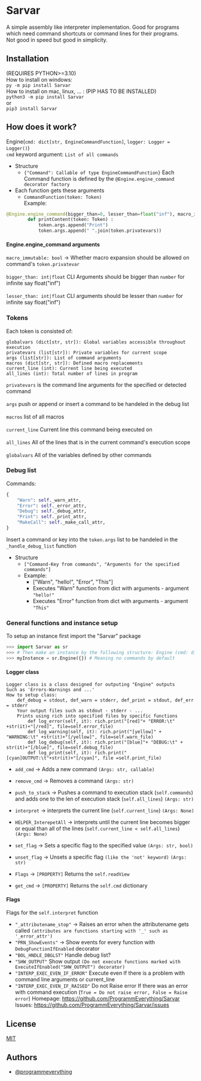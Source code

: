 # Sarvar
A simple assembly like interpreter implementation. 
Good for programs which need command shortcuts or command lines for their programs.\
Not good in speed but good in simplicity.
## Installation
(REQUIRES PYTHON>=3.10)\
How to install on windows:\
    `py -m pip install Sarvar`\
How to install on mac, linux, ... : (PIP HAS TO BE INSTALLED)\
`python3 -m pip install Sarvar`\
or\
`pip3 install Sarvar`
## How does it work?
Engine(`cmd: dict[str, EngineCommandFunction]`, `logger: Logger = Logger()`)\
`cmd` keyword argument: `List of all commands`
* Structure
  - `{"Command": Callable of type EngineCommandFunction}`
Each Command function is defined by the `@Engine.engine_command decorator factory`
* Each function gets these arguments
    - `CommandFunction(token: Token)`\
Example:
```python
@Engine.engine_command(bigger_than=0, lesser_than=float("inf"), macro_immutable=False)
        def printContent(token: Token) :
            token.args.append("Print")
            token.args.append(" ".join(token.privatevars))
```
#### Engine.engine_command arguments
```macro_immutable: bool``` -> Whether macro expansion should be allowed on command's `token.privatevar`\
\
```bigger_than: int|float``` CLI Arguments should be bigger than `number` for infinite say float("inf")\
\
```lesser_than: int|float``` CLI arguments should be lesser than `number` for infinite say float("inf")
### Tokens
Each token is consisted of:
```
globalvars (dict[str, str]): Global variables accessible throughout execution
privatevars (list[str]): Private variables for current scope
args (list[str]): List of command arguments
macros (dict[str, str]): Defined macro replacements
current_line (int): Current line being executed
all_lines (int): Total number of lines in program
````
`privatevars` is the command line arguments for the specified or detected command\
\
`args` push or append or insert a command to be handeled in the debug list\
\
`macros` list of all macros\
\
`current_line` Current line this command being executed on\
\
`all_lines` All of the lines that is in the current command's execution scope\
\
`globalvars` All of the variables defined by other commands
### Debug list
Commands:
```python
{
    "Warn": self._warn_attr,
    "Error": self._error_attr,
    "Debug": self._debug_attr,
    "Print": self._print_attr,
    "MakeCall": self._make_call_attr,
}
```
Insert a command or key into the `token.args` list to be handeled in the `_handle_debug_list` function
- Structure
  * `["Command-Key from commands", "Arguments for the specified commands"]`
  * Example:
    - ["Warn", "hello!", "Error", "This"]
    - Executes "Warn" function from dict with arguments - argument `"hello!"`
    - Executes "Error" function from dict with arguments - argument `"This"`
### General functions and instance setup
To setup an instance first import the "Sarvar" package
```python
>>> import Sarvar as sr
>>> # Then make an instance by the following structure: Engine (cmd: dict[str, EngineCommandFunction], logger: Logger = Logger() #Optional# )
>>> myInstance = sr.Engine({}) # Meaning no commands by default
```
#### Logger class
    Logger class is a class designed for outputing "Engine" outputs
    Such as 'Errors-Warnings and ...'
    How to setup class:
        def_debug = stdout, def_warn = stderr, def_print = stdout, def_err = stderr
        Your output files such as stdout - stderr - ...
        Prints using rich into specified files by specific functions
            def log_error(self, it): rich.print("[red]"+ "ERROR:\t" +str(it)+"[/red]", file=self.error_file)
            def log_warning(self, it): rich.print("[yellow]" + "WARNING:\t" +str(it)+"[/yellow]", file=self.warn_file)
            def log_debug(self, it): rich.print("[blue]"+ "DEBUG:\t" + str(it)+"[/blue]", file=self.debug_file)
            def log_print(self, it): rich.print("[cyan]OUTPUT:\t"+str(it)+"[/cyan]", file =self.print_file)

* `add_cmd` -> Adds a new command `(Args: str, callable)`

* `remove_cmd` -> Removes a command `(Args: str)`

* `push_to_stack` -> Pushes a command to execution stack (`self.commands`) and adds one to the len of execution stack (`self.all_lines`) `(Args: str)`

* `interpret` -> interprets the current line (`self.current_line`) `(Args: None)`

* `HELPER_InterepetAll` -> interprets until the current line becomes bigger or equal than all of the lines (`self.current_line < self.all_lines`) `(Args: None)`

* `set_flag` -> Sets a specific flag to the specified value `(Args: str, bool)`

* `unset_flag` -> Unsets a specific flag `(like the 'not' keyword)` `(Args: str)`

* `Flags` -> `[PROPERTY]` Returns the `self.readView`

* `get_cmd` -> `[PROPERTY]` Returns the `self.cmd` dictionary

#### Flags
Flags for the `self.interpret` function
* `"_attributename_stop"` -> Raises an error when the attributename gets called `(attributes are functions starting with '_' such as '_error_attr')`
* `"PRN_ShowEvents"` -> Show events for every function with `DebugFunctionIfEnabled` decorator
* `"BOL_HNDLE_DBGLST"` Handle debug list?
* `"SHW_OUTPUT"` Show output `(Do not execute functions marked with ExecuteIfEnabled("SHW_OUTPUT") decorator)`
* `"INTERP_EXEC_EVEN_IF_ERROR"` Execute even If there is a problem with command line arguments or current_line
* `"INTERP_EXEC_EVEN_IF_RAISED"` Do not Raise error If there was an error with command execution (`True = Do not raise error, False = Raise error`)
Homepage: https://github.com/ProgrammEverything/Sarvar \
Issues: https://github.com/ProgrammEverything/Sarvar/issues

## License

[MIT](https://choosealicense.com/licenses/mit/)


## Authors

- [@programmeverything](https://github.com/ProgrammEverything)
